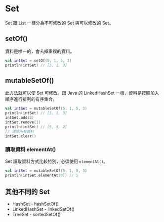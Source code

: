 # Set
Set 跟 List 一樣分為不可修改的 Set 與可以修改的 Set。

## setOf()
資料是唯一的，會去掉重複的資料。

```kt
val intSet = setOf(5, 1, 5, 3)
println(intSet) // [5, 1, 3]
```

## mutableSetOf()
此方法就可以使 Set 可修改。跟 Java 的 LinkedHashSet 一樣，資料是按照加入順序進行排列的有序集合。

```kt
val intSet = mutableSetOf(5, 1, 5, 3)
println(intSet) // [5, 1, 3]
intSet.add(2)
intSet.remove(1)
println(intSet) // [5, 3, 2]
// 清除所有資料
intSet.clear()
```

### 讀取資料 elementAt()
Set 讀取資料方式比較特別，必須使用 `elementAt()`。

```kt
val intSet = mutableSetOf(5, 1, 5, 3)
println(intSet.elementAt(0)) // 5
```

## 其他不同的 Set

- HashSet - hashSetOf()
- LinkedHashSet - linkedSetOf()
- TreeSet - sortedSetOf()